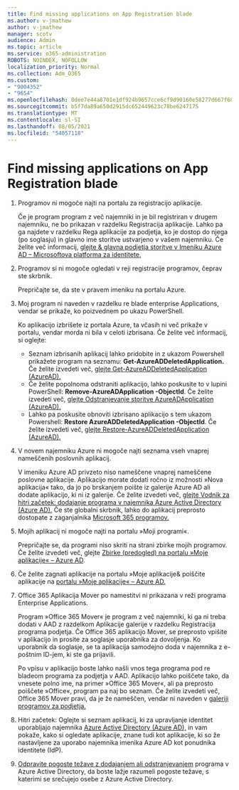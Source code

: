 ```yaml
---
title: Find missing applications on App Registration blade
ms.author: v-jmathew
author: v-jmathew
manager: scotv
audience: Admin
ms.topic: article
ms.service: o365-administration
ROBOTS: NOINDEX, NOFOLLOW
localization_priority: Normal
ms.collection: Adm_O365
ms.custom:
- "9004352"
- "9654"
ms.openlocfilehash: 0dee7e44a8701e1df924b9657cce6cf9d90160e58277d667f6069a4cbcf87ce5
ms.sourcegitcommit: b5f7da89a650d2915dc652449623c78be6247175
ms.translationtype: MT
ms.contentlocale: sl-SI
ms.lasthandoff: 08/05/2021
ms.locfileid: "54057118"
---
```

# <a name="find-missing-applications-on-app-registration-blade"></a>Find missing applications on App Registration blade

1. Programov ni mogoče najti na portalu za registracijo aplikacije.

    Če je program program z več najemniki in je bil registriran v drugem najemniku, ne bo prikazan v razdelku Registracija aplikacije. Lahko pa ga najdete v razdelku Rega aplikacije za podjetja, ko je dostop do njega (po soglasju) in glavno ime storitve ustvarjeno v vašem najemniku. Če želite več informacij, [glejte & glavna podjetja storitve v Imeniku Azure AD – Microsoftova platforma za identitete.](https://docs.microsoft.com/azure/active-directory/develop/app-objects-and-service-principals)
2. Programov si ni mogoče ogledati v reji registracije programov, čeprav ste skrbnik.

    Prepričajte se, da ste v pravem imeniku na portalu Azure.
3. Moj program ni naveden v razdelku re blade enterprise Applications, vendar se prikaže, ko poizvednem po ukazu PowerShell.

    Ko aplikacijo izbrišete iz portala Azure, ta včasih ni več prikaže v portalu, vendar morda ni bila v celoti izbrisana. Če želite več informacij, si oglejte:
    - Seznam izbrisanih aplikacij lahko pridobite in z ukazom Powershell prikažete program na seznamu: **Get-AzureADDeletedApplication.** Če želite izvedeti več, [glejte Get-AzureADDeletedApplication (AzureAD).](https://docs.microsoft.com/powershell/module/azuread/get-azureaddeletedapplication)
    - Če želite popolnoma odstraniti aplikacijo, lahko poskusite to v lupini PowerShell: **Remove-AzureADApplication -ObjectId**. Če želite izvedeti več, [glejte Odstranjevanje storitve AzureADApplication (AzureAD).](https://docs.microsoft.com/powershell/module/azuread/remove-azureadapplication)
    - Lahko pa poskusite obnoviti izbrisano aplikacijo s tem ukazom Powershell: **Restore AzureADDeletedApplication -ObjectId**. Če želite izvedeti več, [glejte Restore-AzureADDeletedApplication (AzureAD).](https://docs.microsoft.com/powershell/module/azuread/restore-azureaddeletedapplication)
4. V novem najemniku Azure ni mogoče najti seznama vseh vnaprej nameščenih poslovnih aplikacij.

    V imeniku Azure AD privzeto niso nameščene vnaprej nameščene poslovne aplikacije. Aplikacijo morate dodati ročno iz možnosti »Nova aplikacija« tako, da jo po brskanjem poište iz galerije Azure AD ali dodate aplikacijo, ki ni iz galerije. Če želite izvedeti več, [glejte Vodnik za hitri začetek: dodajanje programa v najemnika Azure Active Directory (Azure AD).](https://docs.microsoft.com/azure/active-directory/manage-apps/add-application-portal)
    Če ste globalni skrbnik, lahko do aplikacij preprosto dostopate z zaganjalnika [Microsoft 365 programov.](https://docs.microsoft.com/microsoft-365/admin/manage/customize-the-app-launcher)
5. Mojih aplikacij ni mogoče najti na portalu »Moji programi«.

    Prepričajte se, da programi niso skriti na strani zbirke mojih programov. Če želite izvedeti več, glejte [Zbirke (predogled) na portalu »Moje aplikacije« – Azure AD](https://docs.microsoft.com/azure/active-directory/user-help/my-apps-portal-user-collections).
6. Če želite zagnati aplikacije na portalu »Moje aplikacije& poiščite aplikacije na [portalu »Moje aplikacije« – Azure AD.](https://docs.microsoft.com/azure/active-directory/user-help/my-apps-portal-end-user-access)
7. Office 365 Aplikacija Mover po namestitvi ni prikazana v reži programa Enterprise Applications.

    Program »Office 365 Mover« je program z več najemniki, ki ga ni treba dodati v AAD z razdelkom Aplikacije galerije v razdelku Registracija programa podjetja. Če Office 365 aplikacijo Mover, se preprosto vpišite v aplikacijo in prosite za soglasje uporabnika za dovoljenja. Ko uporabnik da soglasje, se ta aplikacija samodejno doda v najemnika z e-poštnim ID-jem, ki ste ga prijavili.

    Po vpisu v aplikacijo boste lahko našli vnos tega programa pod re bladeom programa za podjetja v AAD. Aplikacijo lahko poiščete tako, da vnesete polno ime, na primer »Office 365 Mover«, ali pa preprosto poiščete »Office«, program pa naj bo seznam. Če želite izvedeti več, Office 365 Mover pravi, da je že nameščen, vendar ni naveden v [galeriji programov za podjetja.](https://docs.microsoft.com/answers/questions/30186/office-365-mover-says-its-already-installed-but-it.html)
8. Hitri začetek: Oglejte si seznam aplikacij, ki za upravljanje identitet uporabljajo najemnika [Azure Active Directory (Azure AD),](https://docs.microsoft.com/azure/active-directory/manage-apps/view-applications-portal) in vam pokaže, kako si ogledate aplikacije, znane tudi kot aplikacije, ki so že nastavljene za uporabo najemnika imenika Azure AD kot ponudnika identitete (IdP).
9. [Odpravite pogoste težave z dodajanjem ali odstranjevanjem](https://docs.microsoft.com/azure/active-directory/manage-apps/troubleshoot-adding-apps) programa v Azure Active Directory, da boste lažje razumeli pogoste težave, s katerimi se srečujejo osebe z Azure Active Directory.
